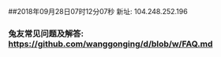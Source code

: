 ##2018年09月28日07时12分07秒 新址: 104.248.252.196
### 兔友常见问题及解答: https://github.com/wanggonging/d/blob/w/FAQ.md
